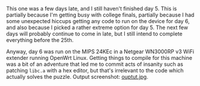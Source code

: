 This one was a few days late, and I still haven't finished day 5. This is partially because I'm getting busy with college finals, partially because I had some unexpected hiccups getting any code to run on the device for day 6, and also because I picked a rather extreme option for day 5. The next few days will probably continue to come in late, but I still intend to complete everything before the 25th.

Anyway, day 6 was run on the MIPS 24KEc in a Netgear WN3000RP v3 WiFi extender running OpenWrt Linux. Getting things to compile for this machine was a bit of an adventure that led me to commit acts of insanity such as patching `libc.a` with a hex editor, but that's irrelevant to the code which actually solves the puzzle. Output screenshot: [ouptut.jpg](output.jpg).
